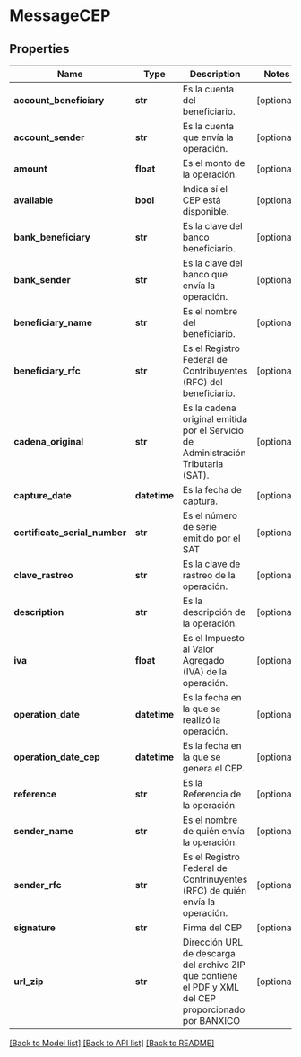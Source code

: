 # MessageCEP

## Properties
Name | Type | Description | Notes
------------ | ------------- | ------------- | -------------
**account_beneficiary** | **str** | Es la cuenta del beneficiario. | [optional] 
**account_sender** | **str** | Es la cuenta que envía la operación. | [optional] 
**amount** | **float** | Es el monto de la operación. | [optional] 
**available** | **bool** | Indica sí el CEP está disponible. | [optional] 
**bank_beneficiary** | **str** | Es la clave del banco beneficiario. | [optional] 
**bank_sender** | **str** | Es la clave del banco que envía la operación. | [optional] 
**beneficiary_name** | **str** | Es el nombre del beneficiario. | [optional] 
**beneficiary_rfc** | **str** | Es el Registro Federal de Contribuyentes (RFC) del beneficiario. | [optional] 
**cadena_original** | **str** | Es la cadena original emitida por el Servicio de Administración Tributaria (SAT). | [optional] 
**capture_date** | **datetime** | Es la fecha de captura. | [optional] 
**certificate_serial_number** | **str** | Es el número de serie emitido por el SAT | [optional] 
**clave_rastreo** | **str** | Es la clave de rastreo de la operación. | [optional] 
**description** | **str** | Es la descripción de la operación. | [optional] 
**iva** | **float** | Es el Impuesto al Valor Agregado (IVA) de la operación. | [optional] 
**operation_date** | **datetime** | Es la fecha en la que se realizó la operación. | [optional] 
**operation_date_cep** | **datetime** | Es la fecha en la que se genera el CEP. | [optional] 
**reference** | **str** | Es la Referencia de la operación | [optional] 
**sender_name** | **str** | Es el nombre de quién envía la operación. | [optional] 
**sender_rfc** | **str** | Es el Registro Federal de Contrinuyentes (RFC) de quién envía la operación. | [optional] 
**signature** | **str** | Firma del CEP | [optional] 
**url_zip** | **str** | Dirección URL de descarga del archivo ZIP que contiene el PDF y XML del CEP proporcionado por BANXICO | [optional] 

[[Back to Model list]](../README.md#documentation-for-models) [[Back to API list]](../README.md#documentation-for-api-endpoints) [[Back to README]](../README.md)

